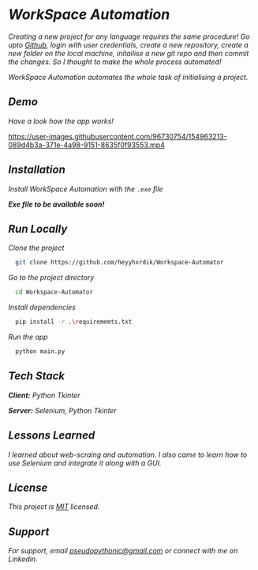 
# _WorkSpace Automation_

_Creating a new project for any language requires the same procedure! Go upto [Github](https://www.github.com), login with user credentials, create a new repository, create a new folder on the local machine, initailise a new git repo and then commit the changes. So I thought to make the whole process automated!_

_WorkSpace Automation automates the whole task of initialising a project._

## _Demo_

_Have a look how the app works!_

https://user-images.githubusercontent.com/96730754/154963213-089d4b3a-371e-4a98-9151-8635f0f93553.mp4

## _Installation_

_Install WorkSpace Automation with the `.exe` file_

**_Exe file to be available soon!_**
    
## _Run Locally_

_Clone the project_

```bash
  git clone https://github.com/heyyhxrdik/Workspace-Automator
```

_Go to the project directory_

```bash
  cd Workspace-Automator
```

_Install dependencies_

```bash
  pip install -r .\requirememts.txt
```

_Run the app_

```bash
  python main.py
```


## _Tech Stack_

_**Client:** Python Tkinter_

_**Server:** Selenium, Python Tkinter_


## _Lessons Learned_

_I learned about web-scraing and automation. I also came to learn how to use Selenium and integrate it along with a GUI._


## _License_

_This project is [MIT](https://github.com/heyyhxrdik/Workspace-Automater/blob/main/LICENSE) licensed._


## _Support_

_For support, email pseudopythonic@gmail.com or connect with me on Linkedin._

